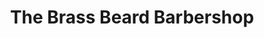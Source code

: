 ---
title: "The Brass Beard Barbershop"
url: /greer/the-brass-beard-barbershop/
shop: hairdresser
---